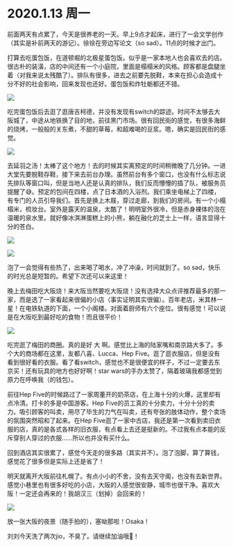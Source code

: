 # 2020.1.13 周一

前面两天有点累了，今天是很养老的一天。早上9点才起床，进行了一会文学创作（其实是补前两天的游记）。徐徐在旁边写论文（so sad）。11点的时候才出门。

打算去吃蛋包饭，在道顿堀的北极星蛋包饭。似乎是一家本地人也会喜欢去的店。很古朴的装潢，店的中间还有一个小庭院，里面是榻榻米的风格。顾客都是盘腿坐着（对我来说太残酷了）。排队有很多，进去之前要先脱鞋，本来在担心会造成十分不好的社会影响，回来发现也还好。蛋包饭和炸牡蛎都还不错。

![](../../../.gitbook/assets/img_0741.jpeg)

吃完蛋包饭后去逛了逛唐吉柯德，并没有发现有switch的踪迹。时间不太够去大阪城了，中途从地铁换了目的地，前往黑门市场。很有回民街的感觉，有很多海鲜的烧烤，一般般的关东煮，不甜的草莓，和超难喝的豆浆。嗯，确实是回民街的感觉。

![](../../../.gitbook/assets/img_0725.jpeg)

去延羽之汤！太棒了这个地方！去的时候其实离预定的时间稍微晚了几分钟。一进大堂先要脱鞋存鞋，接下来去前台办理。虽然前台有多个窗口，也没有什么标志说先排队等窗口叫，但是当地人还是认真的排队，我们反而懵懵的插了队，被服务员提醒了😅。预定的包间在四楼，点了日本酒的入浴剂。我们乘坐电梯上了四楼，有专门的人员引导我们。首先是换上木屐，穿过走廊，到我们的房间。有一个小榻榻米，梳妆台。室外是露天的温泉，太酷了！明明室外很冷，但是赤身裸体的泡在温暖的泉水里。就好像冰淇淋蛋糕上的小熊，躺在融化的芝士上一样，语言显得十分的苍白。

![](../../../.gitbook/assets/img_0735.jpeg)

![](../../../.gitbook/assets/img_0734.jpeg)

泡了一会觉得有些热了，出来喝了喝水，冲了冲澡，时间就到了。so sad，快乐的时光总是短暂的。希望下次还可以来这里！

晚上去梅田吃大阪烧！来大阪当然要吃大阪烧！没有选择大众点评推荐最多的那一家，而是选了一家看起来很偏的小店（事实证明其实很偏）。百年老店，米其林一星！在电铁轨道的下面，一个小阁楼。对面着厨师有六个座位。很有感觉！可以说是在大阪吃到最好吃的食物！而且很平价！

![](../../../.gitbook/assets/img_0729.jpeg)

吃完逛了梅田的商圈。真的是好 大 啊。感觉比上海的陆家嘴和南京路大多了。多个大的商场都在这里，友都八喜、Lucca、Hep Five。逛了逛衣服店，但是没有看到很好看的衣服。看了看switch，感觉也不是很便宜的样子，不过一定要去东京买！还有玩具的地方也好好啊！star wars的手办太赞了，隔着玻璃我都感觉到原力在呼唤我（的钱包）。

前往Hep Five的时候路过了一家周董开的奶茶店，在上海十分的火爆，这里却有点冷清。打卡的多是中国游客。Hep Five的员工真的十分卖力，十分十分的卖力。吸引顾客的叫卖，用尽了毕生的力气在叫卖，还有夸张的肢体动作，整个卖场的氛围突然昭和了起来。在Hep Five逛了一家中古店，我还是第一次看到卖旧衣服的店，真的是各式各样的旧衣服，有点看上去还是挺新的。不过我有点本能的反斥穿别人穿过的衣服……所以也并没有买什么。

回到酒店其实很累了，感觉今天走的很多路（其实并不）。泡了泡脚，算了算钱，感觉花了很多但是实际上还是省了！

明天就离开大阪前往札幌了。有点小小的不舍，没有去天守阁，也没有去新世界。感觉小巷里也有很多好吃的小店，大阪的人感觉很安静，城市也很干净。喜欢大阪！一定还会再来的！我胡汉三（划掉）会回来的！

![](../../../.gitbook/assets/img_0728.jpeg)

放一张大阪的夜景（随手拍的），塞呦那啦！Osaka！

刘刘今天洗了两次jio，不臭了。请继续加油哦💪！

